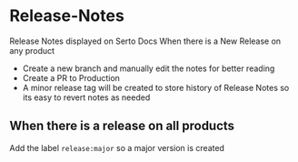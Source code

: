 # Release-Notes

Release Notes displayed on Serto Docs
When there is a New Release on any product 

- Create a new branch and manually edit the notes for better reading 
- Create a PR to Production
- A minor release tag will be created to store history of Release Notes so its easy to revert notes as needed

## When there is a release on all products
Add the label `release:major` so a major version is created